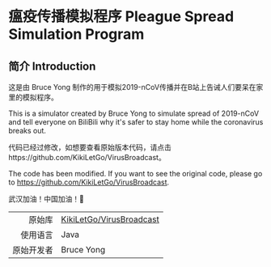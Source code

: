 # 瘟疫传播模拟程序 Pleague Spread Simulation Program

## 简介 Introduction

这是由 Bruce Yong 制作的用于模拟2019-nCoV传播并在B站上告诫人们要呆在家里的模拟程序。

This is a simulator created by Bruce Yong to simulate spread of 2019-nCoV 
and tell everyone on BiliBili why it's safer to stay home while the coronavirus breaks out.  

代码已经过修改，如想要查看原始版本代码，请点击https://github.com/KikiLetGo/VirusBroadcast。

The code has been modified. If you want to see the original code, please go to https://github.com/KikiLetGo/VirusBroadcast.

武汉加油！中国加油！💪

|||
| --: | :-- |
| 原始库 | [KikiLetGo/VirusBroadcast](https://github.com/KikiLetGo/VirusBroadcast) |
| 使用语言 | Java |
| 原始开发者 | Bruce Yong |
